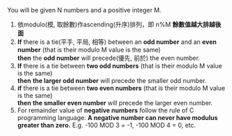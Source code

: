 You will be given N numbers and a positive integer M.  
1.  依modulo(模, 取餘數)作ascending(升序)排列，即 n%M **餘數值越大排越後面**    
2.  **If** there is a tie(平手, 平局, 相等) between an **odd number** and an **even number** (that is their modulo M value is the same)  
    **then** the **odd number** will precede(優先, 前於) the even number.  
3.  **If** there is a tie between **two odd numbers** (that is their modulo M value is the same)  
    **then** **the larger odd number** will precede the smaller odd number.  
4.  **if** there is a tie between **two even numbers** (that is their modulo M value is the same)  
    **then** **the smaller even number** will precede the larger even number.  
5.  For remainder value of **negative numbers** follow the rule of C programming language: 
    **A negative number can never have modulus greater than zero.** E.g. -100 MOD 3 = -1, -100 MOD 4 = 0, etc.  